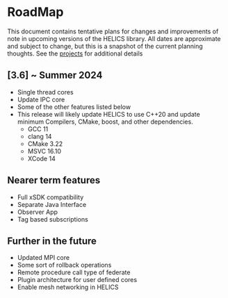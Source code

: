 # RoadMap

This document contains tentative plans for changes and improvements of note in upcoming versions of the HELICS library. All dates are approximate and subject to change, but this is a snapshot of the current planning thoughts. See the [projects](https://github.com/GMLC-TDC/HELICS/projects) for additional details

## \[3.6\] ~ Summer 2024

- Single thread cores
- Update IPC core
- Some of the other features listed below
- This release will likely update HELICS to use C++20 and update minimum Compilers, CMake, boost, and other dependencies.
  - GCC 11
  - clang 14
  - CMake 3.22
  - MSVC 16.10
  - XCode 14

## Nearer term features

- Full xSDK compatibility
- Separate Java Interface
- Observer App
- Tag based subscriptions

## Further in the future

- Updated MPI core
- Some sort of rollback operations
- Remote procedure call type of federate
- Plugin architecture for user defined cores
- Enable mesh networking in HELICS
